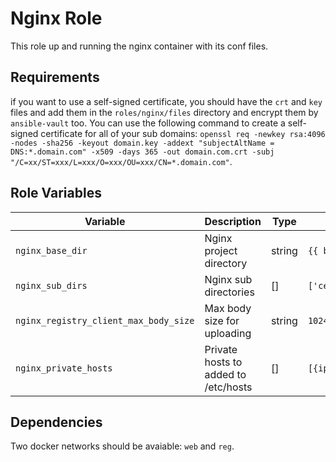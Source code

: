 Nginx Role
=========

This role up and running the nginx container with its conf files.

Requirements
------------

if you want to use a self-signed certificate, you should have the `crt` and `key` files and add them in the `roles/nginx/files` directory and encrypt them by `ansible-vault` too. You can use the following command to create a self-signed certificate for all of your sub domains: `openssl req -newkey rsa:4096 -nodes -sha256 -keyout domain.key -addext "subjectAltName = DNS:*.domain.com" -x509 -days 365 -out domain.com.crt -subj "/C=xx/ST=xxx/L=xxx/O=xxx/OU=xxx/CN=*.domain.com"`.

Role Variables
--------------

|Variable|Description|Type|Default|
|--- |--- |---|--- |
|`nginx_base_dir`|Nginx project directory|string|`{{ base_dir }}/nginx`|
|`nginx_sub_dirs`|Nginx sub directories|[]|`['certs','conf','snippets']`|
|`nginx_registry_client_max_body_size`|Max body size for uploading|string|`1024m`|
|`nginx_private_hosts`|Private hosts to added to /etc/hosts|[]|`[{ip:'',domains:''}]`|

Dependencies
------------

Two docker networks should be avaiable: `web` and `reg`.
